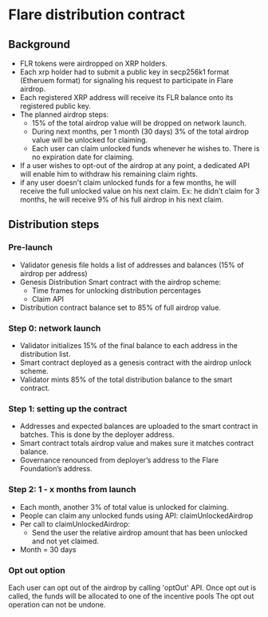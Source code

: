 # Flare distribution contract

## Background
- FLR tokens were airdropped on XRP holders.
- Each xrp holder had to submit a public key in secp256k1 format (Etheruem format) for signaling his request to participate in Flare airdrop.
- Each registered XRP address will receive its FLR balance onto its registered public key.
- The planned airdrop steps:
   - 15% of the total airdrop value will be dropped on network launch.
   - During next months, per 1 month (30 days) 3% of the total airdrop value will be unlocked for claiming.
   - Each user can claim unlocked funds whenever he wishes to. There is no expiration date for claiming.
- If a user wishes to opt-out of the airdrop at any point, a dedicated API will enable him to withdraw his remaining claim rights.   
- if any user doesn't claim unlocked funds for a few months, he will receive the full unlocked value on his next claim. Ex: he didn't claim for 3 months, he will receive 9% of his full airdrop in his next claim.

## Distribution steps

### Pre-launch
- Validator genesis file holds a list of addresses and balances (15% of airdrop per address)
- Genesis Distribution Smart contract with the airdrop scheme:
    - Time frames for unlocking distribution percentages
    - Claim API
- Distribution contract balance set to 85% of full airdrop value.

### Step 0: network launch
- Validator initializes 15% of the final balance to each address in the distribution list.
- Smart contract deployed as a genesis contract with the airdrop unlock scheme.
- Validator mints 85% of the total distribution balance to the smart contract.

### Step 1: setting up the contract
- Addresses and expected balances are uploaded to the smart contract in batches. This is done by the deployer address.
- Smart contract totals airdrop value and makes sure it matches contract balance.
- Governance renounced from deployer’s address to the Flare Foundation’s address.

### Step 2: 1 - x months from launch
- Each month, another 3% of total value is unlocked for claiming.
- People can claim any unlocked funds using API: claimUnlockedAirdrop
- Per call to claimUnlockedAirdrop:
    - Send the user the relative airdrop amount that has been unlocked and not yet claimed.
- Month = 30 days


### Opt out option
Each user can opt out of the airdrop by calling 'optOut' API.
Once opt out is called, the funds will be allocated to one of the incentive pools
The opt out operation can not be undone.

